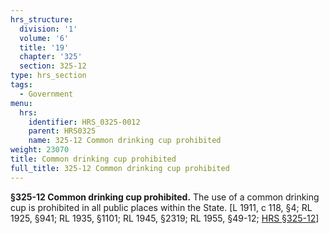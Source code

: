 ```yaml
---
hrs_structure:
  division: '1'
  volume: '6'
  title: '19'
  chapter: '325'
  section: 325-12
type: hrs_section
tags:
  - Government
menu:
  hrs:
    identifier: HRS_0325-0012
    parent: HRS0325
    name: 325-12 Common drinking cup prohibited
weight: 23070
title: Common drinking cup prohibited
full_title: 325-12 Common drinking cup prohibited
---
```

**§325-12 Common drinking cup prohibited.** The use of a common drinking cup is prohibited in all public places within the State. [L 1911, c 118, §4; RL 1925, §941; RL 1935, §1101; RL 1945, §2319; RL 1955, §49-12; [HRS §325-12](/title-19/chapter-325/section-325-12/)]